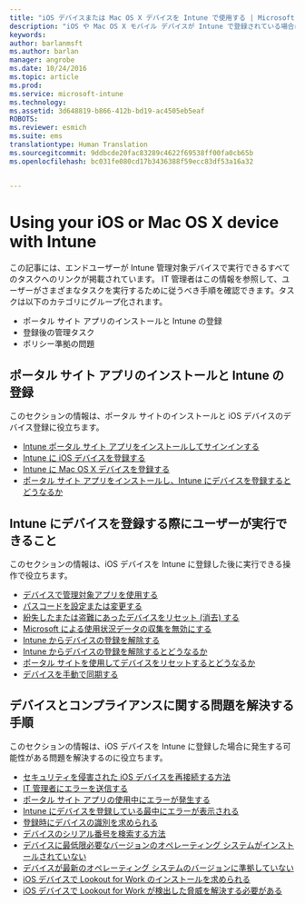 ```yaml
---
title: "iOS デバイスまたは Mac OS X デバイスを Intune で使用する | Microsoft Intune"
description: "iOS や Mac OS X モバイル デバイスが Intune で登録されている場合に、デバイスで実行できるタスクへのリンクの一覧"
keywords: 
author: barlanmsft
ms.author: barlan
manager: angrobe
ms.date: 10/24/2016
ms.topic: article
ms.prod: 
ms.service: microsoft-intune
ms.technology: 
ms.assetid: 3d648819-b866-412b-bd19-ac4505eb5eaf
ROBOTS: 
ms.reviewer: esmich
ms.suite: ems
translationtype: Human Translation
ms.sourcegitcommit: 9ddbcde20fac83289c4622f69538ff00fa0cb65b
ms.openlocfilehash: bc031fe080cd17b3436388f59ecc83df53a16a32


---
```


# <a name="using-your-ios-or-mac-os-x-device-with-intune"></a>Using your iOS or Mac OS X device with Intune

この記事には、エンドユーザーが Intune 管理対象デバイスで実行できるすべてのタスクへのリンクが掲載されています。 IT 管理者はこの情報を参照して、ユーザーがさまざまなタスクを実行するために従うべき手順を確認できます。タスクは以下のカテゴリにグループ化されます。
- ポータル サイト アプリのインストールと Intune の登録
- 登録後の管理タスク
- ポリシー準拠の問題

## <a name="company-portal-app-installation-and-intune-enrollment"></a>ポータル サイト アプリのインストールと Intune の登録

このセクションの情報は、ポータル サイトのインストールと iOS デバイスのデバイス登録に役立ちます。

- [Intune ポータル サイト アプリをインストールしてサインインする](install-and-sign-in-to-the-intune-company-portal-app-ios.md)
- [Intune に iOS デバイスを登録する](enroll-your-device-in-intune-ios.md)
- [Intune に Mac OS X デバイスを登録する](enroll-your-device-in-intune-mac-os-x.md)
- [ポータル サイト アプリをインストールし、Intune にデバイスを登録するとどうなるか](what-happens-if-you-install-the-Company-Portal-app-and-enroll-your-device-in-intune-ios.md)

## <a name="things-users-can-do-when-their-device-is-enrolled-in-intune"></a>Intune にデバイスを登録する際にユーザーが実行できること

このセクションの情報は、iOS デバイスを Intune に登録した後に実行できる操作で役立ちます。

- [デバイスで管理対象アプリを使用する](use-managed-apps-on-your-device-ios.md)
- [パスコードを設定または変更する](set-or-change-your-passcode-ios.md)
- [紛失したまたは盗難にあったデバイスをリセット (消去) する](reset-erase-your-lost-or-stolen-device-ios.md)
- [Microsoft による使用状況データの収集を無効にする](turn-off-microsoft-usage-data-collection-ios.md)
- [Intune からデバイスの登録を解除する](unenroll-your-device-from-intune-ios.md)
- [Intune からデバイスの登録を解除するとどうなるか](what-happens-if-you-unenroll-your-device-from-intune-ios.md)
- [ポータル サイトを使用してデバイスをリセットするとどうなるか](what-happens-if-you-reset-your-device-using-the-company-portal-ios.md)
- [デバイスを手動で同期する](sync-your-device-manually-ios.md)

## <a name="steps-to-fix-device-and-compliance-issues"></a>デバイスとコンプライアンスに関する問題を解決する手順

このセクションの情報は、iOS デバイスを Intune に登録した場合に発生する可能性がある問題を解決するのに役立ちます。

- [セキュリティを侵害された iOS デバイスを再接続する方法](how-to-reconnect-a-compromised-ios-device.md)
- [IT 管理者にエラーを送信する](send-errors-to-your-it-admin-ios.md)
- [ポータル サイト アプリの使用中にエラーが発生する](you-get-an-error-while-using-the-company-portal-app-ios.md)
- [Intune にデバイスを登録している最中にエラーが表示される](you-see-errors-while-trying-to-enroll-your-device-in-intune-ios.md)
- [登録時にデバイスの識別を求められる](you-are-asked-to-identify-your-device-when-trying-to-enroll-ios.md)
- [デバイスのシリアル番号を検索する方法](how-do-i-find-the-serial-number-on-my-device-ios.md)
- [デバイスに最低限必要なバージョンのオペレーティング システムがインストールされていない](device-doesnt-have-the-required-minimum-operating-system-version-ios.md)
- [デバイスが最新のオペレーティング システムのバージョンに準拠していない](device-doesnt-comply-with-the-maximum-operating-system-version-ios.md)
- [iOS デバイスで Lookout for Work のインストールを求められる](you-are-prompted-to-install-lookout-for-work-ios.md)
- [iOS デバイスで Lookout for Work が検出した脅威を解決する必要がある](you-need-to-resolve-a-threat-found-by-lookout-for-work-ios.md)



<!--HONumber=Nov16_HO1-->


